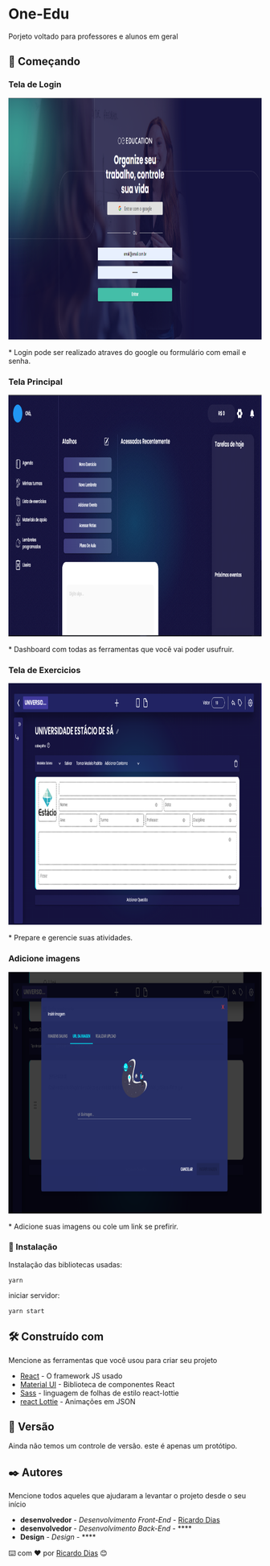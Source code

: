 # One-Edu

Porjeto voltado para professores e alunos em geral

## 🚀 Começando

### Tela de Login
<p align="center">
  <img src="https://github.com/Ricardozy7/One-Edu/blob/main/public/images/GITIMAGES/login.png" alt="image login"  width="720" height="480"/>
</p>
* Login pode ser realizado atraves do google ou formulário com email e senha.

### Tela Principal
<p align="center">
  <img src="https://github.com/Ricardozy7/One-Edu/blob/main/public/images/GITIMAGES/tela%20inicial.png" alt="image login"  width="720" height="480"/>
</p>
* Dashboard com todas as ferramentas que você vai poder usufruir.

### Tela de Exercicios
<p align="center">
  <img src="https://github.com/Ricardozy7/One-Edu/blob/main/public/images/GITIMAGES/exercicios.png" alt="image login"  width="720" height="480"/>
</p>
* Prepare e gerencie suas atividades.

### Adicione imagens
<p align="center">
  <img src="https://github.com/Ricardozy7/One-Edu/blob/main/public/images/GITIMAGES/imagens.png" alt="image login"  width="720" height="480"/>
</p>
* Adicione suas imagens ou cole um link se prefirir.

### 🔧 Instalação

Instalação das bibliotecas usadas:

```
yarn
```

iniciar servidor:

```
yarn start
```


## 🛠️ Construído com

Mencione as ferramentas que você usou para criar seu projeto

* [React](https://pt-br.reactjs.org/) - O framework JS usado
* [Material UI](https://mui.com/pt/) - Biblioteca de componentes React 
* [Sass](https://rometools.github.io/rome/) - linguagem de folhas de estilo react-lottie
* [react Lottie](https://github.com/chenqingspring/react-lottie) - Animações em JSON


## 📌 Versão

Ainda não temos um controle de versão. este é apenas um protótipo. 

## ✒️ Autores

Mencione todos aqueles que ajudaram a levantar o projeto desde o seu início

* **desenvolvedor** - *Desenvolvimento Front-End* - [Ricardo Dias](https://github.com/ricardozy7)
* **desenvolvedor** - *Desenvolvimento Back-End* - ****
* **Design** - *Design* - ****


⌨️ com ❤️ por [Ricardo Dias](https://github.com/ricardoz) 😊
